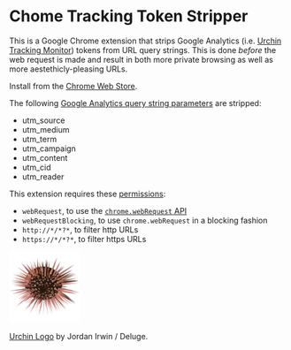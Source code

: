 # Chome Tracking Token Stripper

This is a Google Chrome extension that strips Google Analytics (i.e. [Urchin
Tracking Monitor][utm]) tokens from URL query strings. This is done *before*
the web request is made and result in both more private browsing as well as
more aestethicly-pleasing URLs.

Install from the [Chrome Web Store][store].

The following [Google Analytics query string parameters][params] are stripped:

 - utm_source
 - utm_medium
 - utm_term
 - utm_campaign
 - utm_content
 - utm_cid
 - utm_reader

This extension requires these [permissions][]:

 - `webRequest`, to use the [`chrome.webRequest` API][webRequest]
 - `webRequestBlocking`, to use `chrome.webRequest` in a blocking fashion
 - `http://*/*?*`, to filter http URLs
 - `https://*/*?*`, to filter https URLs

[![Urchin Logo](icon-128.png "Urchin Logo")](http://www.openclipart.org/detail/69997)

[Urchin Logo](http://www.openclipart.org/detail/69997) by Jordan Irwin / Deluge.

[utm]: https://support.google.com/urchin/answer/28307?hl=en
[store]: https://chrome.google.com/webstore/detail/kcpnkledgcbobhkgimpbmejgockkplob
[params]: http://www.google.com/support/analytics/bin/answer.py?answer=55578
[permissions]: https://developer.chrome.com/extensions/declare_permissions
[webRequest]: https://developer.chrome.com/extensions/webRequest

